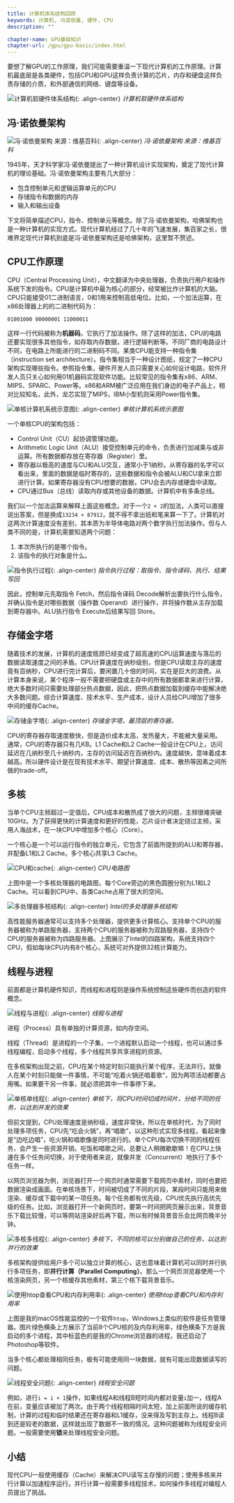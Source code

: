 ```yaml
---
title: 计算机体系结构回顾
keywords: 计算机, 冯诺依曼, 硬件, CPU
description: ""

chapter-name: GPU基础知识
chapter-url: /gpu/gpu-basic/index.html
---
```


要想了解GPU的工作原理，我们可能需要重温一下现代计算机的工作原理。计算机最底层是各类硬件，包括CPU和GPU这样负责计算的芯片，内存和硬盘这样负责存储的介质，和外部通信的网络、键盘等设备。

![计算机软硬件体系结构](./img/computer-software-hardware-arch.png){: .align-center}
*计算机软硬件体系结构*

## 冯·诺依曼架构

![冯·诺依曼架构 来源：维基百科](./img/Von_Neumann_Architecture.png){: .align-center}
*冯·诺依曼架构 来源：维基百科*

1945年，天才科学家冯·诺依曼提出了一种计算机设计实现架构，奠定了现代计算机的理论基础。冯·诺依曼架构主要有几大部分：

 * 包含控制单元和逻辑运算单元的CPU
 * 存储指令和数据的内存
 * 输入和输出设备

下文将简单描述CPU，指令、控制单元等概念。除了冯·诺依曼架构，哈佛架构也是一种计算机的实现方式。现代计算机经过了几十年的飞速发展，集百家之长，很难界定现代计算机到底是冯·诺依曼架构还是哈佛架构，这里暂不赘述。

## CPU工作原理

CPU（Central Processing Unit），中文翻译为中央处理器，负责执行用户和操作系统下发的指令。CPU是计算机中最为核心的部分，经常被比作计算机的大脑。CPU只能接受01二进制语言，0和1用来控制高低电位。比如，一个加法运算，在x86处理器上的的二进制代码为：

```
01001000 00000001 11000011
```

这样一行代码被称为**机器码**，它执行了加法操作。除了这样的加法，CPU的电路还要实现很多其他指令，如存取内存数据，进行逻辑判断等。不同厂商的电路设计不同，在电路上所能进行的二进制码不同。某类CPU能支持一种指令集（instruction set architecture）。指令集相当于一种设计图纸，规定了一种CPU架构实现哪些指令。参照指令集，硬件开发人员只需要关心如何设计电路，软件开发人员只关心如何用01机器码实现软件功能。比较常见的指令集有x86、ARM、MIPS、SPARC、Power等。x86和ARM被广泛应用在我们身边的电子产品上，相对比较知名，此外，龙芯实现了MIPS，IBM小型机则采用Power指令集。

![单核计算机系统示意图](./img/comp-arch.png){: .align-center}
*单核计算机系统示意图*

一个单核CPU的架构包括：

* Control Unit（CU）起协调管理功能。
* Arithmetic Logic Unit（ALU）接受控制单元的命令，负责进行加减乘与或非运算。所有数据都存放在寄存器（Register）里。
* 寄存器以极高的速度与CU和ALU交互，通常小于1纳秒。从寄存器的名字可以看出来，里面的数据是临时寄存的，这些数据和指令会被ALU和CU拿来立即进行计算。如果寄存器没有CPU想要的数据，CPU会去内存或硬盘中读取。
* CPU通过Bus（总线）读取内存或其他设备的数据。计算机中有多条总线。

我们以一个加法运算来解释上面这些概念。对于一个`2 + 2`的加法，人类可以直接说出答案，但是换成`13234 + 87912`，就不得不拿出纸和笔来算一下了。计算机对这两次计算速度没有差别，其本质为半导体电路对两个数字执行加法操作。但与人类不同的是，计算机需要知道两个问题：

1. 本次所执行的是哪个指令。
2. 该指令的执行对象是什么。

![指令执行过程](./img/cpu-cycle.png){: .align-center}
*指令执行过程：取指令、指令译码、执行、结果写回*

因此，控制单元先取指令 Fetch，然后指令译码 Decode解析出要执行什么指令，并确认指令是对哪些数据（操作数 Operand）进行操作，并将操作数从主存加载到寄存器中。ALU执行指令 Execute后结果写回 Store。

## 存储金字塔

随着技术的发展，计算机的速度瓶颈已经变成了超高速的CPU运算速度与落后的数据读取速度之间的矛盾。CPU计算速度在纳秒级别，但是CPU读取主存的速度竟有百纳秒，CPU进行完计算后，要闲置几十倍的时间，实在是巨大的浪费。从计算本身来说，某个程序一般不需要把硬盘或主存中的所有数据都拿来进行计算，绝大多数时间只需要处理部分热点数据，因此，把热点数据加载到缓存中能解决绝大多数问题。综合计算速度、技术水平、生产成本，设计人员给CPU增加了很多中间的缓存Cache。

![存储金字塔](./img/memory-hierarchy-diagram-explain-caching-stuff.jpg){: .align-center}
*存储金字塔，最顶层的寄存器，*

CPU的寄存器存取速度极快，但是造价成本太高，发热量大，不能被大量采用。通常，CPU的寄存器只有几KB。L1 Cache和L2 Cache一般设计在CPU上，访问延迟在几纳秒至几十纳秒内，主存的访问延迟在百纳秒内。速度越快，意味着成本越高。所以硬件设计是在现有技术水平、期望计算速度、成本、散热等因素之间所做的trade-off。

## 多核

当单个CPU主频超过一定值后，CPU成本和散热成了很大的问题，主频很难突破10GHz。为了获得更快的计算速度和更好的性能，芯片设计者决定绕过主频，采用人海战术，在一块CPU中增加多个核心（Core）。

一个核心是一个可以运行指令的独立单元，它包含了前面所提到的ALU和寄存器，并配备L1和L2 Cache。多个核心共享L3 Cache。

![CPU和cache](./img/cpu.png){: .align-center}
*CPU电路图*

上图中是一个多核处理器的电路图，每个Core旁边的黑色圆圈分别为L1和L2 Cache。可以看到CPU中，各类Cache占用了很大的空间。

![多处理器多核结构](./img/multi-processors-cores.png){: .align-center}
*Intel的多处理器多核结构*

高性能服务器通常可以支持多个处理器，提供更多计算核心。支持单个CPU的服务器被称为单路服务器，支持两个CPU的服务器被称为双路服务器，支持四个CPU的服务器被称为四路服务器。上图展示了Intel的四路架构，系统支持四个CPU，假如每块CPU内有8个核心，系统可对外提供32核计算能力。

## 线程与进程

前面都是计算机硬件知识，而线程和进程则是操作系统控制这些硬件而创造的软件概念。

![线程与进程](./img/thread-process.png){: .align-center}
*线程与进程*

进程（Process）具有单独的计算资源，如内存空间。

线程（Thread）是进程的一个子集，一个进程默认启动一个线程，也可以通过多线程编程，启动多个线程，多个线程共享共享进程的资源。

在多核架构出现之前，CPU在某个特定时刻只能执行某个程序，无法并行。就像人在某个时刻只能做一件事情，不可能“吃着火锅还唱着歌”，因为两项活动都要占用嘴。如果要干另一件事，就必须把其中一件事停下来。

![单核单线程](./img/single-processor.jpg){: .align-center}
*单核下，将CPU时间切成时间片，分给不同的任务，以达到并发的效果*

但前文提到，CPU处理速度是纳秒级，速度非常快，所以在单核时代，为了同时处理多项任务，CPU先“吃会火锅”，再“唱歌”，以这种形式实现多线程，看起来像是“边吃边唱”，吃火锅和唱歌像是同时进行的。单个CPU每次切换不同的线程任务，会产生一些资源开销。吃饭和唱歌之间，总要让人稍微歇歇嘛！在CPU上快速在多个任务间切换，对于使用者来说，就像并发（Concurrent）地执行了多个任务一样。

以网页浏览器为例，浏览器打开一个网页时通常需要下载网页中素材，同时也要把数据渲染成画面。在单核场景下，时间被切成了不同的片段，某段时间只能用来做渲染、缓存或下载中的某一项任务。每个任务都有优先级，CPU优先执行高优先级的任务。比如，浏览器打开一个新网页时，要第一时间把网页展示出来，背景音乐下载比较慢，可以等网站渲染好后再下载，所以有时候背景音乐会比网页晚半分钟。

![多核多线程](./img/multi-core.jpg){: .align-center}
*多核下，不同的核可以分别做自己的任务，以达到并行的效果*

多核架构提供给用户多个可以独立计算的核心，这也意味着计算机可以同时并行执行多项任务，即**并行计算（Parallel Computing）**。那么一个网页浏览器使用一个核渲染网页，另一个核缓存其他素材，第三个核下载背景音乐。

![使用htop查看CPU和内存利用率](./img/htop.png){: .align-center}
*使用htop查看CPU和内存利用率*

上图是我的macOS性能监控的一个软件`htop`，Windows上类似的软件是任务管理器。图片绿色横条上方展示了当前8个CPU核的及内存利用率，绿色横条下方是我启动的多个进程，其中标蓝色的是我的Chrome浏览器的进程，我还启动了Photoshop等软件。

当多个核心都处理相同任务，极有可能使用同一块数据，就有可能出现数据读写的问题。

![线程安全问题](./img/thread-unsafe.png){: .align-center}
*线程安全问题*

例如，进行`i = i + 1`操作，如果线程A和线程B短时间内都对变量`i`加一，线程A在前，变量应该被加了两次。由于两个线程相隔时间太短，加上前面所说的缓存机制，计算的过程和临时结果还在寄存器和L1缓存，没来得及写到主存上。线程B读到还是较老的数据，这样就出现了数据不一致的情况。这种问题被称为线程安全问题。一般需要使用**锁**来处理线程安全问题。

## 小结

现代CPU一般使用缓存（Cache）来解决CPU读写主存慢的问题；使用多核来并行计算以加速程序运行。并行计算一般需要多线程技术，如何操作多线程对编程人员提出了挑战。